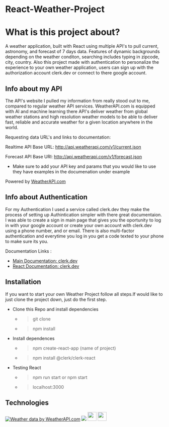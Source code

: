 # React-Weather-Project

# What is this project about?
A weather application, built with React using multiple API's to pull current, astronomy, and forecast of 7 days data. Features of dynamic backgrounds depending on the weather conditon, searching includes typing in zipcode, city, country. Also this project made  with authentication to personalize the experience to your own weather application, users can sign up with the authorization account clerk.dev or connect to there google account.

## Info about my API
 The API's website I pulled my information from really stood out to me, compared to regular weather API services. WeatherAPI.com is equipped with AI and machine learning there API's deliver weather from global weather stations and high resolution weather models to be able to deliver fast, reliable and accurate weather for a given location anywhere in the world.

Requesting data URL's and links to documentation:

Realtime API Base URL: http://api.weatherapi.com/v1/current.json

Forecast API Base URl:   http://api.weatherapi.com/v1/forecast.json

- Make sure to add your API key and params that you would like to use they have examples in the documenation under example

Powered by <a href="https://www.weatherapi.com/" title="Free Weather API">WeatherAPI.com</a>

## Info about Authentication
For my Authentication I used a service called clerk.dev they make the process of setting up Authintication simpler with there great documentaion. I was able to create a sign in main page that gives you the oportunity to log in with your google account or create your own account with clerk.dev using a phone number, and or email. There is also multi-factor authentication and everytime you log in you get a code texted to your phone to make sure its you.

Documentation Links :
- [Main Documentation: clerk.dev]( https://clerk.com/solutions/react-authentication)
- [React Documentation: clerk.dev ](https://clerk.com/docs/quickstarts/get-started-with-create-react-app)

## Installation
  If you want to start your own Weather Project follow all steps.If would like  to just clone the project down, just do the first step.
 
 - Clone this Repo and install dependencies
     
     - >  git clone
     - >  npm install

   
- Install dependences
        
     - > npm create-react-app (name of project)
     - > npm install @clerk/clerk-react

- Testing React
            
     - > npm run start or npm start
     - > localhost:3000



## Technologies 
<a href="https://www.weatherapi.com/" title="Free Weather API"><img src='//cdn.weatherapi.com/v4/images/weatherapi_logo.png' alt="Weather data by WeatherAPI.com" border="0"></a>   <img src="https://img.shields.io/badge/GIT-E44C30?style=for-the-badge&logo=git&logoColor=white"/> 
<img src="https://shields.io/badge/react-black?logo=react&style=for-the-badge%22" height=28px />        <img src="https://shields.io/badge/JavaScript-F7DF1E?logo=JavaScript&logoColor=000&style=flat-square" height=28px /> 